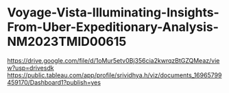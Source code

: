 # Voyage-Vista-Illuminating-Insights-From-Uber-Expeditionary-Analysis-NM2023TMID00615
https://drive.google.com/file/d/1oMur5etv0Bj356cia2kwrqzBtGZQMeaz/view?usp=drivesdk
https://public.tableau.com/app/profile/srividhya.h/viz/documents_16965799459170/Dashboard1?publish=yes
